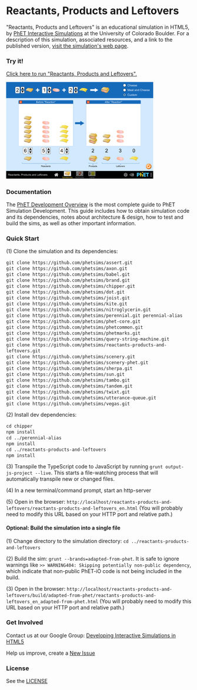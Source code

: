 Reactants, Products and Leftovers
=============
"Reactants, Products and Leftovers" is an educational simulation in HTML5, by <a href="https://phet.colorado.edu/" target="_blank">PhET
Interactive Simulations</a>
at the University of Colorado Boulder. For a description of this simulation, associated resources, and a link to the
published version,
<a href="https://phet.colorado.edu/en/simulation/reactants-products-and-leftovers" target="_blank">visit the simulation's web page</a>.

### Try it!

<a href="https://phet.colorado.edu/sims/html/reactants-products-and-leftovers/latest/reactants-products-and-leftovers_en.html" target="_blank">Click here to
run "Reactants, Products and Leftovers".</a>

<a href="https://phet.colorado.edu/sims/html/reactants-products-and-leftovers/latest/reactants-products-and-leftovers_en.html" target="_blank">
<img src="https://raw.githubusercontent.com/phetsims/reactants-products-and-leftovers/main/assets/reactants-products-and-leftovers-screenshot.png" alt="Screenshot" style="width: 400px;"/>
</a>

### Documentation

The <a href="https://github.com/phetsims/phet-info/blob/main/doc/phet-development-overview.md" target="_blank">PhET
Development Overview</a> is the most complete guide to PhET Simulation Development. This guide includes how to obtain
simulation code and its dependencies, notes about architecture & design, how to test and build the sims, as well as
other important information.

### Quick Start

(1) Clone the simulation and its dependencies:

```
git clone https://github.com/phetsims/assert.git
git clone https://github.com/phetsims/axon.git
git clone https://github.com/phetsims/babel.git
git clone https://github.com/phetsims/brand.git
git clone https://github.com/phetsims/chipper.git
git clone https://github.com/phetsims/dot.git
git clone https://github.com/phetsims/joist.git
git clone https://github.com/phetsims/kite.git
git clone https://github.com/phetsims/nitroglycerin.git
git clone https://github.com/phetsims/perennial.git perennial-alias
git clone https://github.com/phetsims/phet-core.git
git clone https://github.com/phetsims/phetcommon.git
git clone https://github.com/phetsims/phetmarks.git
git clone https://github.com/phetsims/query-string-machine.git
git clone https://github.com/phetsims/reactants-products-and-leftovers.git
git clone https://github.com/phetsims/scenery.git
git clone https://github.com/phetsims/scenery-phet.git
git clone https://github.com/phetsims/sherpa.git
git clone https://github.com/phetsims/sun.git
git clone https://github.com/phetsims/tambo.git
git clone https://github.com/phetsims/tandem.git
git clone https://github.com/phetsims/twixt.git
git clone https://github.com/phetsims/utterance-queue.git
git clone https://github.com/phetsims/vegas.git
```

(2) Install dev dependencies:

```
cd chipper
npm install
cd ../perennial-alias
npm install
cd ../reactants-products-and-leftovers
npm install
```

(3) Transpile the TypeScript code to JavaScript by running `grunt output-js-project --live`. This starts a file-watching process that will automatically transpile
new or changed files.

(4) In a new terminal/command prompt, start an http-server

(5) Open in the browser: `http://localhost/reactants-products-and-leftovers/reactants-products-and-leftovers_en.html` (You will probably need to modify this
URL based on your HTTP port and relative path.)

#### Optional: Build the simulation into a single file

(1) Change directory to the simulation directory: `cd ../reactants-products-and-leftovers`

(2) Build the sim: `grunt --brands=adapted-from-phet`. It is safe to ignore warnings
like `>> WARNING404: Skipping potentially non-public dependency`, which indicate that non-public PhET-iO code is not
being included in the build.

(3) Open in the
browser: `http://localhost/reactants-products-and-leftovers/build/adapted-from-phet/reactants-products-and-leftovers_en_adapted-from-phet.html` (You will
probably need to modify this URL based on your HTTP port and relative path.)

### Get Involved

Contact us at our Google
Group: <a href="http://groups.google.com/forum/#!forum/developing-interactive-simulations-in-html5" target="_blank">
Developing Interactive Simulations in HTML5</a>

Help us improve, create a <a href="http://github.com/phetsims/reactants-products-and-leftovers/issues/new" target="_blank">New Issue</a>

### License

See the <a href="https://github.com/phetsims/reactants-products-and-leftovers/blob/main/LICENSE" target="_blank">LICENSE</a>
